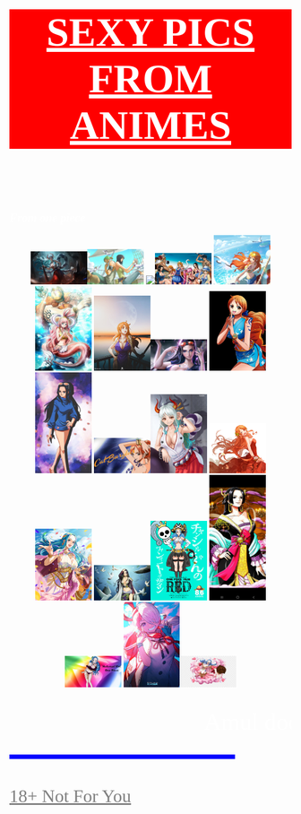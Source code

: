 <!DOCTYPE html>
<html>
<head>
<title>Sexy Pictures.com</title>
<style>
#head1{background-color:red;color:white;font-family:Algerian;text-align:center; font-size:54pt;}
body{background-image:url("Bg1.png");background-repeat:repeat-x;background-size:cover;}
#para1{color:white;text-align:left;font-family:Arial Black;}
#mar1{color:white;font-family:Algerian;font-size:32pt;}
#HR1{background-color:blue; height:6pt; width:80%;}
#anch1{font-family:ArialBlack;color:gray;font-size:24pt;}
</style>
</head>
<body>
<h1 id="head1"><u>SEXY PICS FROM ANIMES</u></h1>
<br>
<br>
<h2 id="para1"><i>From one piece</i></h2>
<div align=center>
<img src="op10.jpg!d"width=20% ><img src="op9.jpg"width=20%>
<img src="op11.avif"width=20%><img src="op15.jpg"width=20%>
<img src="op1.jpg"width=20%><img src="op13.jpg"width=20%>
<img src="op2.jpg"width=20%><img src="op12.jpg"width=20%>
<img src="op3.jpg"width=20%><img src="op14.jpg"width=20%>
<img src="op4.jpg"width=20%><img src="op16.jpg"width=20%>
<img src="op5.jpg"width=20%><img src="op17.jpg"width=20%>
<img src="op6.jpg"width=20%><img src="op18.jpg"width=20%>
<img src="op7.jpg"width=20%><img src="op19.jpg"width=20%>
<img src="op8.jpg"width=20%><img src="op20.png"width=20%>
</div>
<br>
<br>
<marquee direction=left id="mar1">Amul dodha pita hai india</marquee>
<br>
<br>
<hr id="HR1">
<br>
<br>
<a href="Pics2.html" id="anch1">18+ Not For You</a>
</body>
</html>
